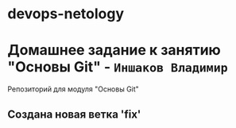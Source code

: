 # devops-netology
# Домашнее задание к занятию "Основы Git" - `Иншаков Владимир`

Репозиторий для модуля "Основы Git"

## Создана новая ветка 'fix'
